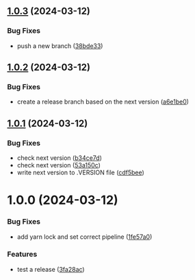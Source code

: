 ## [1.0.3](https://github.com/afdecastro879/releases-test/compare/v1.0.2...v1.0.3) (2024-03-12)


### Bug Fixes

* push a new branch ([38bde33](https://github.com/afdecastro879/releases-test/commit/38bde335beb07916e9fab9281a9d48cc4803f038))

## [1.0.2](https://github.com/afdecastro879/releases-test/compare/v1.0.1...v1.0.2) (2024-03-12)


### Bug Fixes

* create a release branch based on the next version ([a6e1be0](https://github.com/afdecastro879/releases-test/commit/a6e1be0cecde1f55918dd1f317b5b0792ab07fa6))

## [1.0.1](https://github.com/afdecastro879/releases-test/compare/v1.0.0...v1.0.1) (2024-03-12)


### Bug Fixes

* check next version ([b34ce7d](https://github.com/afdecastro879/releases-test/commit/b34ce7d79b5c1a248f98f959b0f301d30db092a0))
* check next version ([53a150c](https://github.com/afdecastro879/releases-test/commit/53a150c02926f626bca579bd52db64eb4cab8d56))
* write next version to .VERSION file ([cdf5bee](https://github.com/afdecastro879/releases-test/commit/cdf5bee2af3b4d9e0f49bdaa2e514646e2a22b6f))

# 1.0.0 (2024-03-12)


### Bug Fixes

* add yarn lock and set correct pipeline ([1fe57a0](https://github.com/afdecastro879/releases-test/commit/1fe57a08b198844edd0467b2122467b877564d2c))


### Features

* test a release ([3fa28ac](https://github.com/afdecastro879/releases-test/commit/3fa28ac046e224ce8a0b57b6eebc09e2b3f4df27))
